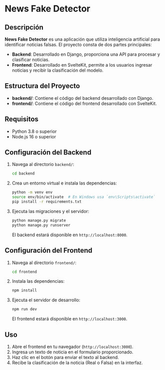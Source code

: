 # News Fake Detector

## Descripción

**News Fake Detector** es una aplicación que utiliza inteligencia artificial para identificar noticias falsas. El proyecto consta de dos partes principales:
- **Backend**: Desarrollado en Django, proporciona una API para procesar y clasificar noticias.
- **Frontend**: Desarrollado en SvelteKit, permite a los usuarios ingresar noticias y recibir la clasificación del modelo.

## Estructura del Proyecto

- **backend/**: Contiene el código del backend desarrollado con Django.
- **frontend/**: Contiene el código del frontend desarrollado con SvelteKit.

## Requisitos

- Python 3.8 o superior
- Node.js 16 o superior

## Configuración del Backend

1. Navega al directorio `backend/`:
   ```bash
   cd backend
   ```
2. Crea un entorno virtual e instala las dependencias:
   ```bash
   python -m venv env
   source env/bin/activate  # En Windows usa `env\Scripts\activate`
   pip install -r requirements.txt
   ```

3. Ejecuta las migraciones y el servidor:
   ```bash
   python manage.py migrate
   python manage.py runserver
   ```

   El backend estará disponible en `http://localhost:8000`.

## Configuración del Frontend

1. Navega al directorio `frontend/`:
   ```bash
   cd frontend
   ```

2. Instala las dependencias:
   ```bash
   npm install
   ```

3. Ejecuta el servidor de desarrollo:
   ```bash
   npm run dev
   ```

   El frontend estará disponible en `http://localhost:3000`.

## Uso

1. Abre el frontend en tu navegador (`http://localhost:3000`).
2. Ingresa un texto de noticia en el formulario proporcionado.
3. Haz clic en el botón para enviar el texto al backend.
4. Recibe la clasificación de la noticia (Real o Falsa) en la interfaz.

